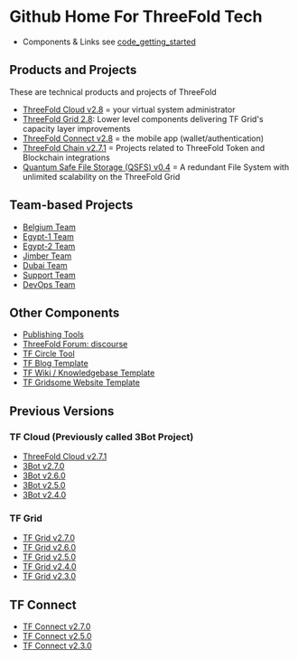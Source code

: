 # Github Home For ThreeFold Tech

- Components & Links see [code_getting_started](code_getting_started.md)

## Products and Projects

These are technical products and projects of ThreeFold

- [ThreeFold Cloud v2.8](products/tfcloud2.8.md) = your virtual system administrator
- [ThreeFold Grid 2.8](products/tfgrid2.8.md): Lower level components delivering TF Grid's capacity layer improvements
- [ThreeFold Connect v2.8](products/threefoldconnect2.8.md) = the mobile app (wallet/authentication)
- [ThreeFold Chain v2.7.1](products/tft2.8.md) = Projects related to ThreeFold Token and Blockchain integrations
- [Quantum Safe File Storage (QSFS) v0.4](products/qsfs0.4.md) = A redundant File System with unlimited scalability on the ThreeFold Grid


## Team-based Projects

- [Belgium Team](https://github.com/orgs/threefoldtech/projects/61)
- [Egypt-1 Team](https://github.com/orgs/threefoldtech/projects/127)
- [Egypt-2 Team](https://github.com/orgs/threefoldtech/projects/128)
- [Jimber Team](https://github.com/orgs/threefoldtech/projects/60)
- [Dubai Team](https://github.com/orgs/threefoldtech/projects/130)
- [Support Team](https://circles.threefold.me/project/sabrinasadik-tf-support/kanban)
- [DevOps Team](https://github.com/orgs/threefoldtech/projects/66)

## Other Components
  
- [Publishing Tools](https://github.com/threebotserver/publishingtools)
- [ThreeFold Forum: discourse](https://github.com/threefoldtech/threefold-forums)
- [TF Circle Tool](https://github.com/threefoldtech/circles_reporting_tool)
- [TF Blog Template](https://github.com/threefoldfoundation/blog_example)
- [TF Wiki / Knowledgebase Template](https://github.com/threefoldfoundation/wiki_example)
- [TF Gridsome Website Template](https://github.com/threefoldfoundation/www_examplesite)

## Previous Versions

### TF Cloud (Previously called 3Bot Project)
- [ThreeFold Cloud v2.7.1](products/tfcloud2.7.1.md) 
- [3Bot v2.7.0](products/3bot2.7.md) 
- [3Bot v2.6.0](products/3bot2.6.md) 
- [3Bot v2.5.0](products/3bot2.5.md)
- [3Bot v2.4.0](products/3bot2.4.md)

### TF Grid
- [TF Grid v2.7.0](products/tfgrid2.7.md) 
- [TF Grid v2.6.0](products/tfgrid2.6.md) 
- [TF Grid v2.5.0](products/tfgrid2.5.md) 
- [TF Grid v2.4.0](products/tfgrid2.4.md)
- [TF Grid v2.3.0](products/tfgrid2.3.md)


## TF Connect
- [TF Connect v2.7.0](products/threefoldconnect2.7.md) 
- [TF Connect v2.5.0](products/threefoldconnect2.5.md) 
- [TF Connect v2.3.0](products/threefoldconnect2.3.md) 

